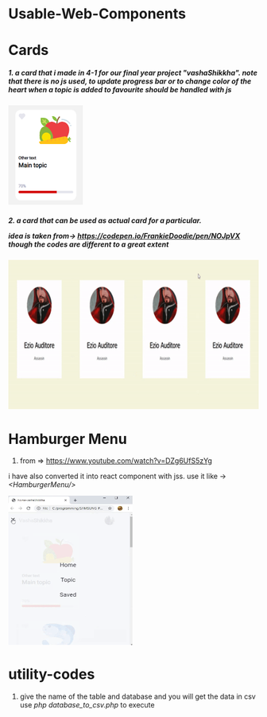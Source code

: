 # Usable-Web-Components

# Cards

<h5>1. a card that i made in 4-1 for our final year project "vashaShikkha". note that there is no js used, to update progress bar or to change color of the heart when a topic is added to favourite should be handled with js</h5>

<img src="https://github.com/Waqar-107/Usable-Web-Components/blob/master/assets_for_readme/c1.PNG" height="200px" width="150px">

<h5>2. a card that can be used as actual card for a particular.

idea is taken from-> https://codepen.io/FrankieDoodie/pen/NOJpVX though the codes are different to a great extent

</h5>

<img src="https://github.com/Waqar-107/Usable-Web-Components/blob/master/assets_for_readme/c2.gif" height="300" width="700">

# Hamburger Menu

1. from => https://www.youtube.com/watch?v=DZg6UfS5zYg

i have also converted it into react component with jss. use it like -> <i>\<HamburgerMenu/></i>

<img src="https://github.com/Waqar-107/Usable-Web-Components/blob/master/assets_for_readme/ham1.gif" width="250" height="300" />

# utility-codes

1. give the name of the table and database and you will get the data in csv
   use <i>php database_to_csv.php</i> to execute
